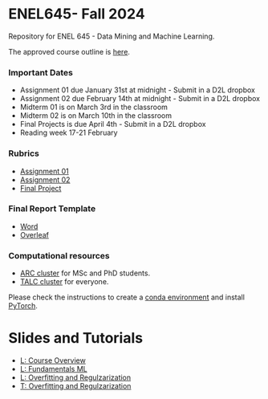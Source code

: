 # ENEL645- Fall 2024
Repository for ENEL 645 - Data Mining and Machine Learning.

The approved course outline is [here](./Slides/ENEL645-Fall2024-course-outline.pdf).

### Important Dates
- Assignment 01 due January 31st at midnight - Submit in a D2L dropbox
- Assignment 02 due February 14th at midnight - Submit in a D2L dropbox
- Midterm 01 is on March 3rd in the classroom
- Midterm 02 is on March 10th in the classroom
- Final Projects is due April 4th - Submit in a D2L dropbox
- Reading week 17-21 February 

### Rubrics
- [Assignment 01](./Rubrics/Garbage-classification-proposal-assignment.pdf)
- [Assignment 02](./Rubrics/Garbage-classification-programming.pdf)
- [Final Project](./Rubrics/Final-project-description-rubric.pdf)

### Final Report Template
- [Word](./Slides/final-project-template.docx)
- [Overleaf](https://www.overleaf.com/2443357978qkrxnnmmvhpw#f449f3)

### Computational resources
- [ARC cluster](https://rcs.ucalgary.ca/ARC_Cluster_Guide) for MSc and PhD students.
- [TALC cluster](https://rcs.ucalgary.ca/index.php/TALC_Cluster#Time_limits) for everyone.

Please check the instructions to create a [conda environment](https://rcs.ucalgary.ca/Conda_on_ARC#Installing_Conda) and install [PyTorch](https://rcs.ucalgary.ca/PyTorch_on_ARC).


# Slides and Tutorials

- [L: Course Overview](./Slides/lecture01_course_overview.pdf)
- [L: Fundamentals ML](./Slides/lecture02_fundamentals_ml.pdf)
- [L: Overfitting and Regulzarization](./Slides/lecture03_overfitting_regularization.pdf)
- [T: Overfitting and Regulzarization](./Tutorials/overfitting_regularization.ipynb)


